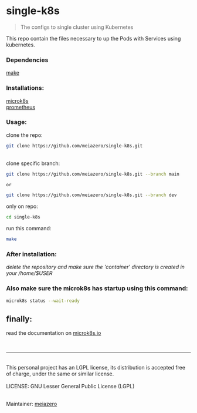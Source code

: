 # single-k8s

> The configs to single cluster using Kubernetes

This repo contain the files necessary to up the Pods with Services using kubernetes.

### Dependencies

[make](https://www.gnu.org/software/make/) <br/>

### Installations:

[microk8s](https://microk8s.io/#install-microk8s) <br/>
[prometheus](https://prometheus.io/docs/introduction/overview/)

### Usage:

clone the repo: <br/>

```bash
git clone https://github.com/meiazero/single-k8s.git
```

<br/>
clone specific branch:

```bash
git clone https://github.com/meiazero/single-k8s.git --branch main

or

git clone https://github.com/meiazero/single-k8s.git --branch dev
```

only on repo: <br/>

```bash
cd single-k8s
```

run this command: <br/>

```bash
make
```

### After installation:

_delete the repository and make sure the 'container' directory is created in your /home/$USER_

### Also make sure the microk8s has startup using this command:

```bash
microk8s status --wait-ready
```

## finally:

read the documentation on [microk8s.io](https://microk8s.io/docs)

<br/>
<hr/>
<br/>
This personal project has an LGPL license, its distribution is accepted free of charge, under the same or similar license. <br/><br/>
LICENSE: GNU Lesser General Public License (LGPL) <br/><br/>

Maintainer: [meiazero](https://github.com/meiazero)
